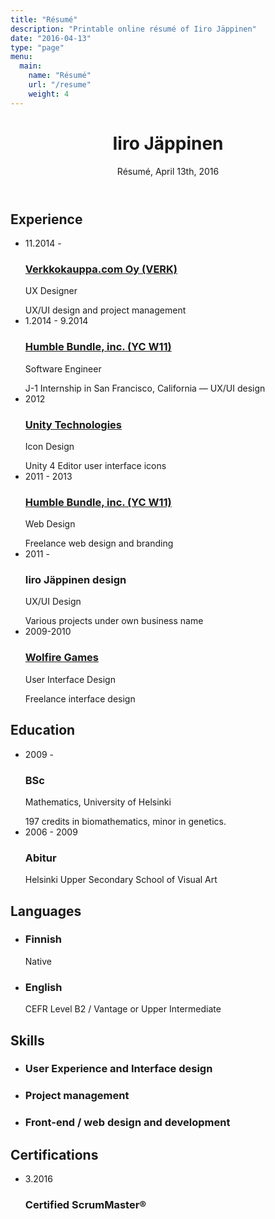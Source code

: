 ```yaml
---
title: "Résumé"
description: "Printable online résumé of Iiro Jäppinen"
date: "2016-04-13"
type: "page"
menu:
  main:
    name: "Résumé"
    url: "/resume"
    weight: 4
---
```


<header>
  <h1 property="name">Iiro Jäppinen</h1>
  <p>Résumé,
    <time datetime="2016-04-13">April 13th, 2016</time>
  </p>
</header>
<section>
  <h2>Experience</h2>
  <ul>
    <li>
      <time datetime="2014-11">11.2014 -</time>
      <div>
        <a href="https://www.verkkokauppa.com" target="_blank"><h3>Verkkokauppa.com Oy (VERK)</h3></a>
        <p>UX Designer</p>
        <aside>UX/UI design and project management</aside>
      </div>
    </li>
    <li>
      <time datetime="2014-01">1.2014 - 9.2014</time>
      <div>
        <a href="https://www.humblebundle.com" target="_blank"><h3>Humble Bundle, inc. (YC W11)</h3></a>
        <p>Software Engineer</p>
        <aside>J-1 Internship in San Francisco, California — UX/UI design</aside>
      </div>
    </li>
    <li>
      <time datetime="2012">2012</time>
      <div>
        <a href="https://unity3d.com" target="_blank"><h3>Unity Technologies </h3></a>
        <p>Icon Design</p>
        <aside>Unity 4 Editor user interface icons</aside>
      </div>
    </li>
    <li>
      <time datetime="2011">2011 - 2013</time>
      <div>
        <a href="https://www.humblebundle.com" target="_blank"><h3>Humble Bundle, inc. (YC W11)</h3></a>
        <p>Web Design</p>
        <aside>Freelance web design and branding</aside>
      </div>
    </li>
    <li>
      <time datetime="2011">2011 -</time>
      <div>
        <h3>Iiro Jäppinen design</h3>
        <p>UX/UI Design</p>
        <aside>Various projects under own business name</aside>
      </div>
    </li>
    <li>
      <time datetime="2009">2009-2010</time>
      <div>
        <a href="http://www.wolfire.com" target="_blank"><h3>Wolfire Games</h3></a>
        <p>User Interface Design</p>
        <aside>Freelance interface design</aside>
      </div>
    </li>
  </ul>
</section>
<section>
  <h2>Education</h2>
  <ul>
    <li>
      <time datetime="2009">2009 -</time>
      <div>
        <h3>BSc</h3>
        <p>Mathematics, University of Helsinki</p>
        <aside>197 credits in biomathematics, minor in genetics.</aside>
      </div>
    </li>
    <li>
      <time datetime="2009">2006 - 2009</time>
      <div>
        <h3>Abitur</h3>
        <p>Helsinki Upper Secondary School of Visual Art</p>
      </div>
    </li>
  </ul>
</section>
<section>
  <h2>Languages</h2>
  <ul>
    <li>
      <time datetime=""></time>
      <div>
        <h3>Finnish</h3>
        <aside>Native</aside>
      </div>
    </li>
    <li>
      <time datetime=""></time>
      <div>
        <h3>English</h3>
        <aside>CEFR Level B2 / Vantage or Upper Intermediate</aside>
      </div>
    </li>
  </ul>
</section>
<section>
  <h2>Skills</h2>
  <ul>
    <li>
      <time datetime=""></time>
      <div>
        <h3>User Experience and Interface design</h3>
      </div>
    </li>
    <li>
      <time datetime=""></time>
      <div>
        <h3>Project management</h3>
      </div>
    </li>
    <li>
      <time datetime=""></time>
      <div>
        <h3>Front-end / web design and development</h3>
      </div>
    </li>
  </ul>
</section>
<section>
  <h2>Certifications</h2>
  <ul>
    <li>
      <time datetime="2016-03">3.2016</time>
      <div>
        <h3>Certified ScrumMaster®</h3>
      </div>
    </li>
  </ul>
</section>